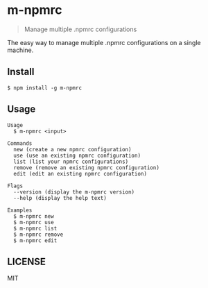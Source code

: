 # m-npmrc

> Manage multiple .npmrc configurations

The easy way to manage multiple .npmrc configurations on a single machine.

## Install

```
$ npm install -g m-npmrc
```

## Usage

```
Usage
  $ m-npmrc <input>

Commands
  new (create a new npmrc configuration)
  use (use an existing npmrc configuration)
  list (list your npmrc configurations)
  remove (remove an existing npmrc configuration)
  edit (edit an existing npmrc configuration)

Flags
  --version (display the m-npmrc version)
  --help (display the help text)

Examples
  $ m-npmrc new
  $ m-npmrc use
  $ m-npmrc list
  $ m-npmrc remove
  $ m-npmrc edit
```

## LICENSE
MIT
